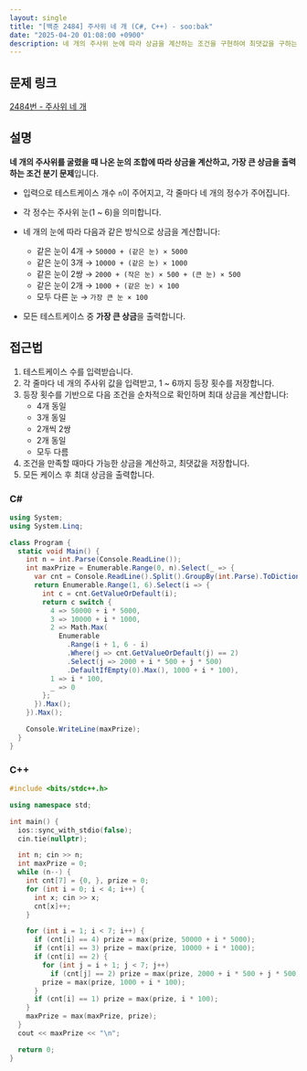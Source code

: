```yaml
---
layout: single
title: "[백준 2484] 주사위 네 개 (C#, C++) - soo:bak"
date: "2025-04-20 01:08:00 +0900"
description: 네 개의 주사위 눈에 따라 상금을 계산하는 조건을 구현하여 최댓값을 구하는 백준 2484번 주사위 네 개 문제의 C# 및 C++ 풀이 및 해설
---
```


## 문제 링크
[2484번 - 주사위 네 개](https://www.acmicpc.net/problem/2484)

## 설명
**네 개의 주사위를 굴렸을 때 나온 눈의 조합에 따라 상금을 계산하고, 가장 큰 상금을 출력하는 조건 분기 문제**입니다.
<br>

- 입력으로 테스트케이스 개수 `n`이 주어지고, 각 줄마다 네 개의 정수가 주어집니다.
- 각 정수는 주사위 눈(1 ~ 6)을 의미합니다.
- 네 개의 눈에 따라 다음과 같은 방식으로 상금을 계산합니다:
  - 같은 눈이 4개 → `50000 + (같은 눈) × 5000`
  - 같은 눈이 3개 → `10000 + (같은 눈) × 1000`
  - 같은 눈이 2쌍 → `2000 + (작은 눈) × 500 + (큰 눈) × 500`
  - 같은 눈이 2개 → `1000 + (같은 눈) × 100`
  - 모두 다른 눈 → `가장 큰 눈 × 100`

- 모든 테스트케이스 중 **가장 큰 상금**을 출력합니다.

## 접근법

1. 테스트케이스 수를 입력받습니다.
2. 각 줄마다 네 개의 주사위 값을 입력받고, 1 ~ 6까지 등장 횟수를 저장합니다.
3. 등장 횟수를 기반으로 다음 조건을 순차적으로 확인하며 최대 상금을 계산합니다:
   - 4개 동일
   - 3개 동일
   - 2개씩 2쌍
   - 2개 동일
   - 모두 다름
4. 조건을 만족할 때마다 가능한 상금을 계산하고, 최댓값을 저장합니다.
5. 모든 케이스 후 최대 상금을 출력합니다.

### C#
```csharp
using System;
using System.Linq;

class Program {
  static void Main() {
    int n = int.Parse(Console.ReadLine());
    int maxPrize = Enumerable.Range(0, n).Select(_ => {
      var cnt = Console.ReadLine().Split().GroupBy(int.Parse).ToDictionary(g => g.Key, g => g.Count());
      return Enumerable.Range(1, 6).Select(i => {
        int c = cnt.GetValueOrDefault(i);
        return c switch {
          4 => 50000 + i * 5000,
          3 => 10000 + i * 1000,
          2 => Math.Max(
            Enumerable
              .Range(i + 1, 6 - i)
              .Where(j => cnt.GetValueOrDefault(j) == 2)
              .Select(j => 2000 + i * 500 + j * 500)
              .DefaultIfEmpty(0).Max(), 1000 + i * 100),
          1 => i * 100,
          _ => 0
        };
      }).Max();
    }).Max();

    Console.WriteLine(maxPrize);
  }
}
```

### C++
```cpp
#include <bits/stdc++.h>

using namespace std;

int main() {
  ios::sync_with_stdio(false);
  cin.tie(nullptr);

  int n; cin >> n;
  int maxPrize = 0;
  while (n--) {
    int cnt[7] = {0, }, prize = 0;
    for (int i = 0; i < 4; i++) {
      int x; cin >> x;
      cnt[x]++;
    }

    for (int i = 1; i < 7; i++) {
      if (cnt[i] == 4) prize = max(prize, 50000 + i * 5000);
      if (cnt[i] == 3) prize = max(prize, 10000 + i * 1000);
      if (cnt[i] == 2) {
        for (int j = i + 1; j < 7; j++)
          if (cnt[j] == 2) prize = max(prize, 2000 + i * 500 + j * 500);
        prize = max(prize, 1000 + i * 100);
      }
      if (cnt[i] == 1) prize = max(prize, i * 100);
    }
    maxPrize = max(maxPrize, prize);
  }
  cout << maxPrize << "\n";

  return 0;
}
```
